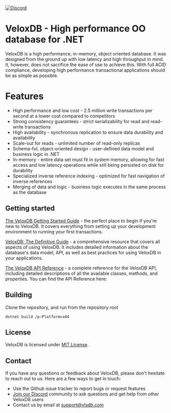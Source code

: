 [![Discord](https://img.shields.io/discord/950447971022028932?label=discord&logo=discord&style=flat-square&logoColor=white&color=7289DA)](https://discord.gg/E45qUQtrtx)

# VeloxDB - High performance OO database for .NET

VeloxDB is a high performance, in-memory, object oriented database. It was designed from the ground up with low latency and high throughput in mind. It, however, does not sacrifice the ease of use to achieve this. With full ACID compliance, developing high performance transactional applications should be as simple as possible.

# Features

* High performance and low cost - 2.5 million write transactions per second at a lower cost compared to competitors
* Strong consistency guarantees - strict serializability for read and read-write transactions
* High availability - synchronous replication to ensure data durability and availability
* Scale-out for reads - unlimited number of read-only replicas
* Schema-ful, object-oriented design - user-defined data model and business logic in .NET
* In-memory - entire data set must fit in system memory, allowing for fast access and low latency operations while still being persisted on disk for durability
* Specialized inverse reference indexing - optimized for fast navigation of inverse references
* Merging of data and logic - business logic executes in the same process as the database

## Getting started

[The VeloxDB Getting Started Guide](https://vlxdb.com/vlxdoc/articles/guide/getting_started.html) - the perfect place to begin if you're new to VeloxDB. It covers everything from setting up your development environment to running your first transactions.

[VeloxDB: The Definitive Guide](http://vlxdb.com/vlxdoc/articles/guide/introduction.html) - a comprehensive resource that covers all aspects of using VeloxDB. It includes detailed information about the database's data model, API, as well as best practices for using VeloxDB in your applications.

[The VeloxDB API Reference](http://vlxdb.com/vlxdoc/api) - a complete reference for the VeloxDB API, including detailed descriptions of all the available classes, methods, and properties. You can find the API Reference here:

## Building

Clone the repository, and run from the repository root
```
dotnet build /p:Platform=x64
```

## License

VeloxDB is licensed under [MIT License](LICENSE.txt). 

## Contact

If you have any questions or feedback about VeloxDB, please don't hesitate to reach out to us. Here are a few ways to get in touch:
  * Use the Github issue tracker to report bugs or request features
  * [Join our Discord](https://discord.gg/E45qUQtrtx) community to ask questions and get help from other VeloxDB users
  * Contact us by email at support@vlxdb.com